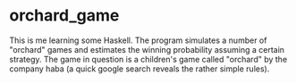 # orchard_game
This is me learning some Haskell. The program simulates a number of "orchard" games and estimates the winning probability assuming a certain strategy. The game in question is a children's game called "orchard" by the company haba (a quick google search reveals the rather simple rules).
